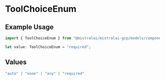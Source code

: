 # ToolChoiceEnum

## Example Usage

```typescript
import { ToolChoiceEnum } from "@mistralai/mistralai-gcp/models/components";

let value: ToolChoiceEnum = "required";
```

## Values

```typescript
"auto" | "none" | "any" | "required"
```